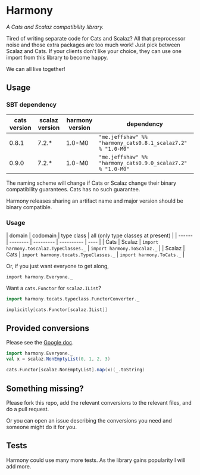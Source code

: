 # Harmony
_A Cats and Scalaz compatibility library._

Tired of writing separate code for Cats and Scalaz? All that preprocessor noise and those extra packages are too much work! Just pick between Scalaz and Cats. If your clients don't like your choice, they can use one import from this library to become happy.

We can all live together!

## Usage

### SBT dependency

| cats version | scalaz version | harmony version | dependency |
| ------------ | -------------- | --------------- | ---------- |
| 0.8.1        | 7.2.*          | 1.0-M0          | `"me.jeffshaw" %% "harmony_cats0.8.1_scalaz7.2" % "1.0-M0"` |
| 0.9.0        | 7.2.*          | 1.0-M0          | `"me.jeffshaw" %% "harmony_cats0.9.0_scalaz7.2" % "1.0-M0"` |

The naming scheme will change if Cats or Scalaz change their binary compatibility guarantees. Cats has no such guarantee.

Harmony releases sharing an artifact name and major version should be binary compatible.

### Usage

| domain | codomain | type class | all (only type classes at present) |
| ------ | -------- | --------- | ---------- | ---- |
| Cats   | Scalaz   | `import harmony.toscalaz.TypeClasses._` | `import harmony.ToScalaz._` |
| Scalaz   | Cats   | `import harmony.tocats.TypeClasses._` | `import harmony.ToCats._` |

Or, if you just want everyone to get along,

`import harmony.Everyone._`

Want a `cats.Functor` for `scalaz.IList`?

```scala
import harmony.tocats.typeclass.FunctorConverter._

implicitly[cats.Functor[scalaz.IList]]
```

## Provided conversions

Please see the [Google doc](https://docs.google.com/spreadsheets/d/1GCiEnpMJ88Nck7Bw24ef98KMs33RnWQBH29p-b8N60w).

```scala
import harmony.Everyone._
val x = scalaz.NonEmptyList(0, 1, 2, 3)

cats.Functor[scalaz.NonEmptyList].map(x)(_.toString)
```

## Something missing?

Please fork this repo, add the relevant conversions to the relevant files, and do a pull request.

Or you can open an issue describing the conversions you need and someone might do it for you.

## Tests

Harmony could use many more tests. As the library gains popularity I will add more.
